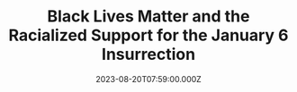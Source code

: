 ---
title: Black Lives Matter and the Racialized Support for the January 6 Insurrection
subtitle: 
publication_types:
  - "2"
authors:
  - Matt Barreto
  - Claudia Alegre
  - Isaiah Bailey
  - Alexandria Davis
  - Joshua Ferrer
  - Joyce Nguy
  - Christopher Palmisano
  - Crystal Robertson
publication: Forthcoming, Annals of the American Academy of Political and Social Science
draft: false
featured: true
image:
  filename: featured
  focal_point: Smart
  preview_only: false
date: 2023-08-20T07:59:00.000Z
---